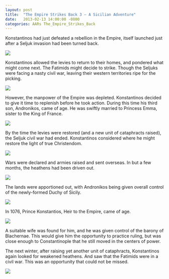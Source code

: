 ```yaml
---
layout: post
title:  "The Empire Strikes Back 3 – A Sicilian Adventure"
date:   2013-02-13 14:00:00 -0800
categories: AARs The_Empire_Strikes_Back
---
```

Konstantinos had just defeated a rebellion in the Empire, itself launched just after a Seljuk invasion had been turned back.

![](/assets/tesb_images/3-1.png)

Konstantinos allowed the levies to return to their homes, and pondered what might come next. The Fatimids might decide to strike. Though the Seljuks were facing a nasty civil war, leaving their western territories ripe for the picking.

![](/assets/tesb_images/3-2.png)

However, the manpower of the Empire was depleted. Konstantinos decided to give it time to replenish before he took action. During this time his third son, Andronikos, came of age. He was swiftly married to Princess Emma, sister to the King of France.

![](/assets/tesb_images/3-3.png)

By the time the levies were restored (and a new unit of cataphracts raised), the Seljuk civil war had ended. Konstantinos considered where he might restore the light of true Christendom.

![](/assets/tesb_images/3-4.png)

Wars were declared and armies raised and sent overseas. In but a few months, the heathens had been driven out.

![](/assets/tesb_images/3-5.png)

The lands were apportioned out, with Andronikos being given overall control of the newly-formed Duchy of Sicily.

![](/assets/tesb_images/3-6.png)

In 1076, Prince Konstantios, Heir to the Empire, came of age.

![](/assets/tesb_images/3-7.png)

A suitable wife was found for him, and he was given control of the barony of Blachernae. This would give him the opportunity to practice ruling, but was close enough to Constantinople that he still moved in the centers of power.

The next winter, after raising yet another unit of cataphracts, Konstantinos again looked for weakened heathens. And saw that the Fatimids were in a civil war. This was an opportunity that could not be missed.

![](/assets/tesb_images/3-8.png)